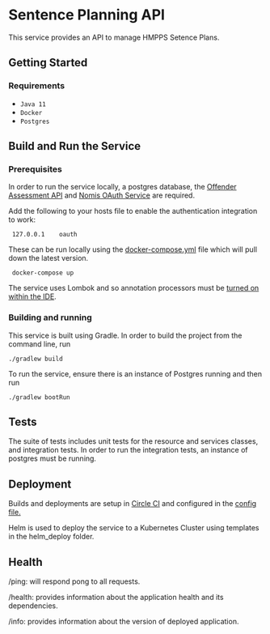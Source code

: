 # Sentence Planning API

This service provides an API to manage HMPPS Setence Plans. 

## Getting Started

### Requirements

* ```Java 11```
* ```Docker```
* ```Postgres```

## Build and Run the Service

### Prerequisites
In order to run the service locally, a postgres database, the [Offender Assessment API](https://github.com/ministryofjustice/offender-assessments-api/) and [Nomis OAuth Service](https://github.com/ministryofjustice/nomis-oauth2-server/) are required. 

Add the following to your hosts file to enable the authentication integration to work:

```
 127.0.0.1    oauth
 ```

These can be run locally using the [docker-compose.yml](docker-compose.yml) file which will pull down the latest version.

```
 docker-compose up 
 ```

The service uses Lombok and so annotation processors must be [turned on within the IDE](https://www.baeldung.com/lombok-ide).

### Building and running 

This service is built using Gradle. In order to build the project from the command line, run

```
./gradlew build
```

To run the service, ensure there is an instance of Postgres running and then run

```
./gradlew bootRun
```

## Tests

The suite of tests includes unit tests for the resource and services classes, and integration tests. In order to run the integration tests, an instance of postgres must be running.


## Deployment

Builds and deployments are setup in [Circle CI](https://circleci.com/gh/ministryofjustice/sentence-planning-api) and configured in the [config file.](circleci.config.yml) 

Helm is used to deploy the service to a Kubernetes Cluster using templates in the helm_deploy folder. 

## Health
/ping: will respond pong to all requests.

/health: provides information about the application health and its dependencies.

/info: provides information about the version of deployed application.
